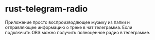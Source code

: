 # rust-telegram-radio
Приложение просто воспроизводяющее музыку из папки и отправляющее информацию о треке в чат телеграмма. Если подключить OBS можно получить полноценное радио в телеграмме. 
